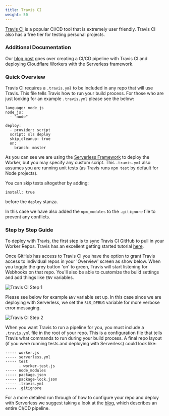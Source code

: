```yaml
---
title: Travis CI
weight: 50
---
```


[Travis CI](https://travis-ci.org) is a popular CI/CD tool that is extremely user friendly. Travis CI also has a free tier for testing personal projects.

### Additional Documentation

Our [blog post](https://blog.cloudflare.com/a-ci/) goes over creating a CI/CD pipeline with Travis CI and deploying Cloudflare Workers with the Serverless framework.

### Quick Overview

Travis CI requires a `.travis.yml` to be included in any repo that will use Travis. This file tells Travis how to run your build process. For those who are just looking for an example `.travis.yml` please see the below:

```hcl 
language: node_js
node_js:
  - "node"
  
deploy:
  - provider: script
  script: sls deploy
  skip_cleanup: true
  on:
    branch: master
```

As you can see we are using the [Serverless Framework](serverless/) to deploy the Worker, but you may specify any custom script. This `.travis.yml` also assumes you are running unit tests (as Travis runs `npm test` by default for Node projects).

You can skip tests altogether by adding:

```hcl
install: true
```
before the `deploy` stanza.

In this case we have also added the `npm_modules` to the `.gitignore` file to prevent any conflicts.

### Step by Step Guide

To deploy with Travis, the first step is to sync Travis CI GitHub to pull in your Worker Repos. Travis has an excellent getting started tutorial [here](https://docs.travis-ci.com/user/tutorial/).

Once GitHub has access to Travis CI you have the option to grant Travis access to individual repos in your 'Overview' screen as show below. When you toggle the grey button 'on' to green, Travis will start listening for Webhooks on that repo. You'll also be able to customize the build settings and add things like `ENV` variables.

![Travis CI Step 1](/static/step_1_travis.png)

Please see below for example `ENV` variable set up. In this case since we are deploying with Serverless, we set the `SLS_DEBUG` variable for more verbose error messaging.

![Travis CI Step 2](/static/step_2_travis.png)

When you want Travis to run a pipeline for you, you must include a `.travis.yml` file in the root of your repo. This is a configuration file that tells Travis what commands to run during your build process. A final repo layout (if you were running tests and deploying with Serverless) could look like:

```hcl
----- worker.js
----- serverless.yml
----- test
      . worker-test.js
----- node_modules
----- package.json
----- package-lock.json
----- .travis.yml
----- .gitignore
```

For a more detailed run through of how to configure your repo and deploy with Serverless we suggest taking a look at the [blog](https://blog.cloudflare.com/a-ci/), which describes an entire CI/CD pipeline.